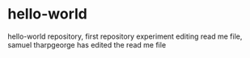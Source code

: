 # hello-world
hello-world repository, first repository experiment
editing read me file, samuel tharpgeorge has edited the read me file
